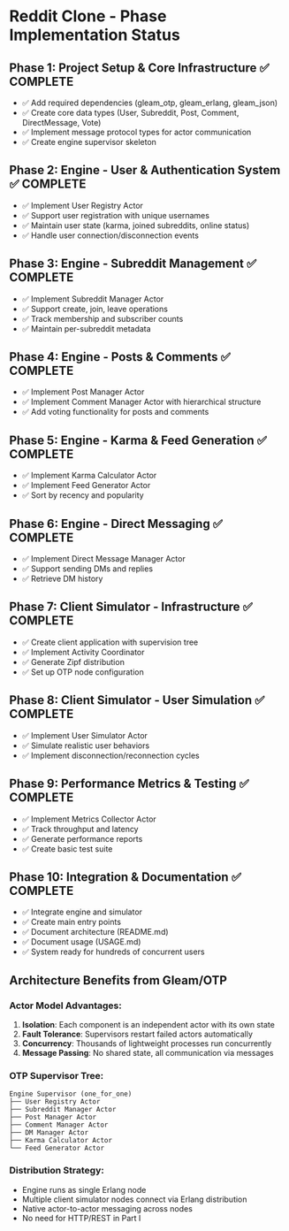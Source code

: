 # Reddit Clone - Phase Implementation Status

## Phase 1: Project Setup & Core Infrastructure ✅ COMPLETE
- ✅ Add required dependencies (gleam_otp, gleam_erlang, gleam_json)
- ✅ Create core data types (User, Subreddit, Post, Comment, DirectMessage, Vote)
- ✅ Implement message protocol types for actor communication
- ✅ Create engine supervisor skeleton

## Phase 2: Engine - User & Authentication System ✅ COMPLETE
- ✅ Implement User Registry Actor
- ✅ Support user registration with unique usernames
- ✅ Maintain user state (karma, joined subreddits, online status)
- ✅ Handle user connection/disconnection events

## Phase 3: Engine - Subreddit Management ✅ COMPLETE
- ✅ Implement Subreddit Manager Actor
- ✅ Support create, join, leave operations
- ✅ Track membership and subscriber counts
- ✅ Maintain per-subreddit metadata

## Phase 4: Engine - Posts & Comments ✅ COMPLETE
- ✅ Implement Post Manager Actor
- ✅ Implement Comment Manager Actor with hierarchical structure
- ✅ Add voting functionality for posts and comments

## Phase 5: Engine - Karma & Feed Generation ✅ COMPLETE
- ✅ Implement Karma Calculator Actor
- ✅ Implement Feed Generator Actor
- ✅ Sort by recency and popularity

## Phase 6: Engine - Direct Messaging ✅ COMPLETE
- ✅ Implement Direct Message Manager Actor
- ✅ Support sending DMs and replies
- ✅ Retrieve DM history

## Phase 7: Client Simulator - Infrastructure ✅ COMPLETE
- ✅ Create client application with supervision tree
- ✅ Implement Activity Coordinator
- ✅ Generate Zipf distribution
- ✅ Set up OTP node configuration

## Phase 8: Client Simulator - User Simulation ✅ COMPLETE
- ✅ Implement User Simulator Actor
- ✅ Simulate realistic user behaviors
- ✅ Implement disconnection/reconnection cycles

## Phase 9: Performance Metrics & Testing ✅ COMPLETE
- ✅ Implement Metrics Collector Actor
- ✅ Track throughput and latency
- ✅ Generate performance reports
- ✅ Create basic test suite

## Phase 10: Integration & Documentation ✅ COMPLETE
- ✅ Integrate engine and simulator
- ✅ Create main entry points
- ✅ Document architecture (README.md)
- ✅ Document usage (USAGE.md)
- ✅ System ready for hundreds of concurrent users

## Architecture Benefits from Gleam/OTP

### Actor Model Advantages:
1. **Isolation**: Each component is an independent actor with its own state
2. **Fault Tolerance**: Supervisors restart failed actors automatically
3. **Concurrency**: Thousands of lightweight processes run concurrently
4. **Message Passing**: No shared state, all communication via messages

### OTP Supervisor Tree:
```
Engine Supervisor (one_for_one)
├── User Registry Actor
├── Subreddit Manager Actor
├── Post Manager Actor
├── Comment Manager Actor
├── DM Manager Actor
├── Karma Calculator Actor
└── Feed Generator Actor
```

### Distribution Strategy:
- Engine runs as single Erlang node
- Multiple client simulator nodes connect via Erlang distribution
- Native actor-to-actor messaging across nodes
- No need for HTTP/REST in Part I

